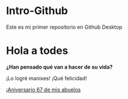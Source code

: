 # Intro-Github
 Este es mi primer repositorio en Github Desktop

# Hola a todes

**¿Han pensado qué van a hacer de su vida?**

¡Lo logré manixes! ¡Qué felicidad!

¡[Aniversario 67 de mis abuelos](img/Aniv.jpg)
